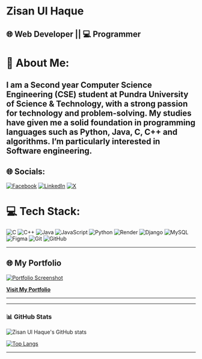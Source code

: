 # Zisan Ul Haque

## 🌐 Web Developer || 💻 Programmer

# 💫 About Me:
I am a Second year Computer Science Engineering (CSE) student at Pundra University of Science & Technology, with a strong passion for technology and problem-solving. My studies have given me a solid foundation in programming languages such as Python, Java, C, C++ and algorithms. I’m particularly interested in Software engineering.
---
## 🌐 Socials:
[![Facebook](https://img.shields.io/badge/Facebook-%231877F2.svg?logo=Facebook&logoColor=white)](https://facebook.com/zisan.ul.haque.2024) [![LinkedIn](https://img.shields.io/badge/LinkedIn-%230077B5.svg?logo=linkedin&logoColor=white)](https://linkedin.com/in/zisan-ul-haque) [![X](https://img.shields.io/badge/X-black.svg?logo=X&logoColor=white)](https://x.com/_Zisan_03) 


# 💻 Tech Stack:
![C](https://img.shields.io/badge/c-%2300599C.svg?style=for-the-badge&logo=c&logoColor=white) ![C++](https://img.shields.io/badge/c++-%2300599C.svg?style=for-the-badge&logo=c%2B%2B&logoColor=white) ![Java](https://img.shields.io/badge/java-%23ED8B00.svg?style=for-the-badge&logo=openjdk&logoColor=white) ![JavaScript](https://img.shields.io/badge/javascript-%23323330.svg?style=for-the-badge&logo=javascript&logoColor=%23F7DF1E) ![Python](https://img.shields.io/badge/python-3670A0?style=for-the-badge&logo=python&logoColor=ffdd54) ![Render](https://img.shields.io/badge/Render-%46E3B7.svg?style=for-the-badge&logo=render&logoColor=white) ![Django](https://img.shields.io/badge/django-%23092E20.svg?style=for-the-badge&logo=django&logoColor=white) ![MySQL](https://img.shields.io/badge/mysql-4479A1.svg?style=for-the-badge&logo=mysql&logoColor=white) ![Figma](https://img.shields.io/badge/figma-%23F24E1E.svg?style=for-the-badge&logo=figma&logoColor=white) ![Git](https://img.shields.io/badge/git-%23F05033.svg?style=for-the-badge&logo=git&logoColor=white) ![GitHub](https://img.shields.io/badge/github-%23121011.svg?style=for-the-badge&logo=github&logoColor=white)

---

## 🌐 My Portfolio

[![Portfolio Screenshot](https://github.com/user-attachments/assets/57d648fa-884f-487b-af65-52e081c198c1)](https://zisanulhaque.github.io/portfolio-1/)

[**Visit My Portfolio**](https://zisanulhaque.github.io/portfolio-1/)

---

---


### 📊 GitHub Stats

![Zisan Ul Haque's GitHub stats](https://github-readme-stats.vercel.app/api?username=ZisanUlHaque&show_icons=true&theme=transparent)

[![Top Langs](https://github-readme-stats.vercel.app/api/top-langs/?username=ZisanUlHaque&layout=compact&theme=transparent)](https://github.com/anuraghazra/github-readme-stats)

---





